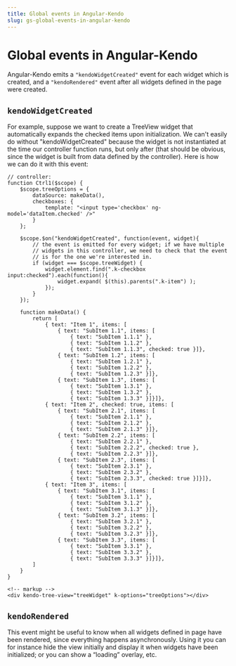 ```yaml
---
title: Global events in Angular-Kendo
slug: gs-global-events-in-angular-kendo
---
```


# Global events in Angular-Kendo

Angular-Kendo emits a `"kendoWidgetCreated"` event for each widget which is created, and a `"kendoRendered"` event after all widgets defined in the page were created.

## `kendoWidgetCreated`

For example, suppose we want to create a TreeView widget that automatically expands the checked items upon initialization. We can't easily do without "kendoWidgetCreated" because the widget is not instantiated at the time our controller function runs, but only after (that should be obvious, since the widget is built from data defined by the controller). Here is how we can do it with this event:

    // controller:
    function Ctrl1($scope) {
        $scope.treeOptions = {
            dataSource: makeData(),
            checkboxes: {
                template: "<input type='checkbox' ng-model='dataItem.checked' />"
            }
        };

        $scope.$on("kendoWidgetCreated", function(event, widget){
            // the event is emitted for every widget; if we have multiple
            // widgets in this controller, we need to check that the event
            // is for the one we're interested in.
            if (widget === $scope.treeWidget) {
                widget.element.find(".k-checkbox input:checked").each(function(){
                    widget.expand( $(this).parents(".k-item") );
                });
            }
        });

        function makeData() {
            return [
                { text: "Item 1", items: [
                    { text: "SubItem 1.1", items: [
                        { text: "SubItem 1.1.1" },
                        { text: "SubItem 1.1.2" },
                        { text: "SubItem 1.1.3", checked: true }]},
                    { text: "SubItem 1.2", items: [
                        { text: "SubItem 1.2.1" },
                        { text: "SubItem 1.2.2" },
                        { text: "SubItem 1.2.3" }]},
                    { text: "SubItem 1.3", items: [
                        { text: "SubItem 1.3.1" },
                        { text: "SubItem 1.3.2" },
                        { text: "SubItem 1.3.3" }]}]},
                { text: "Item 2", checked: true, items: [
                    { text: "SubItem 2.1", items: [
                        { text: "SubItem 2.1.1" },
                        { text: "SubItem 2.1.2" },
                        { text: "SubItem 2.1.3" }]},
                    { text: "SubItem 2.2", items: [
                        { text: "SubItem 2.2.1" },
                        { text: "SubItem 2.2.2", checked: true },
                        { text: "SubItem 2.2.3" }]},
                    { text: "SubItem 2.3", items: [
                        { text: "SubItem 2.3.1" },
                        { text: "SubItem 2.3.2" },
                        { text: "SubItem 2.3.3", checked: true }]}]},
                { text: "Item 3", items: [
                    { text: "SubItem 3.1", items: [
                        { text: "SubItem 3.1.1" },
                        { text: "SubItem 3.1.2" },
                        { text: "SubItem 3.1.3" }]},
                    { text: "SubItem 3.2", items: [
                        { text: "SubItem 3.2.1" },
                        { text: "SubItem 3.2.2" },
                        { text: "SubItem 3.2.3" }]},
                    { text: "SubItem 3.3", items: [
                        { text: "SubItem 3.3.1" },
                        { text: "SubItem 3.3.2" },
                        { text: "SubItem 3.3.3" }]}]},
            ]
        }
    }

    <!-- markup -->
    <div kendo-tree-view="treeWidget" k-options="treeOptions"></div>

## `kendoRendered`

This event might be useful to know when all widgets defined in page have been rendered, since everything happens asynchronously. Using it you can for instance hide the view initially and display it when widgets have been initialized; or you can show a “loading” overlay, etc.
